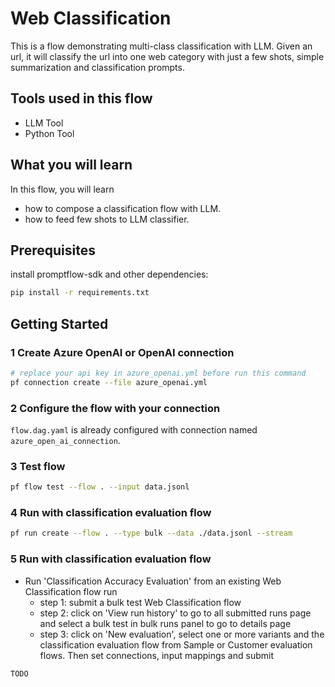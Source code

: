 # Web Classification

This is a flow demonstrating multi-class classification with LLM. Given an url, it will classify the url into one web category with just a few shots, simple summarization and classification prompts.

## Tools used in this flow
- LLM Tool
- Python Tool

## What you will learn

In this flow, you will learn
- how to compose a classification flow with LLM.
- how to feed few shots to LLM classifier.

## Prerequisites

install promptflow-sdk and other dependencies:
```bash
pip install -r requirements.txt
```

## Getting Started

### 1 Create Azure OpenAI or OpenAI connection

```bash
# replace your api key in azure_openai.yml before run this command
pf connection create --file azure_openai.yml
```

### 2 Configure the flow with your connection
`flow.dag.yaml` is already configured with connection named `azure_open_ai_connection`.

### 3 Test flow

```bash
pf flow test --flow . --input data.jsonl
```

### 4 Run with classification evaluation flow

```bash
pf run create --flow . --type bulk --data ./data.jsonl --stream
```

### 5 Run with classification evaluation flow

* Run 'Classification Accuracy Evaluation' from an existing Web Classification flow run
    * step 1: submit a bulk test Web Classification flow
    * step 2: click on 'View run history' to go to all submitted runs page and select a bulk test in bulk runs panel to go to details page
    * step 3: click on 'New evaluation', select one or more variants and the classification evaluation flow from Sample or Customer evaluation flows. Then set connections, input mappings and submit

```bash
TODO
```
